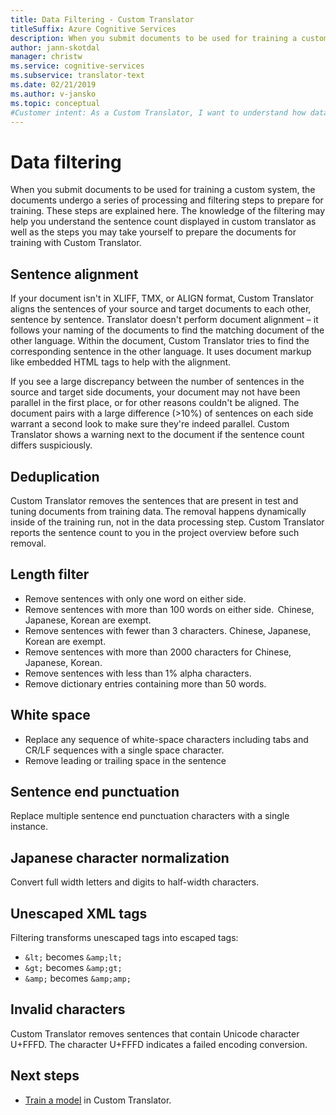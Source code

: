 ```yaml
---
title: Data Filtering - Custom Translator
titleSuffix: Azure Cognitive Services
description: When you submit documents to be used for training a custom system, the documents undergo a series of processing and filtering steps to prepare for training.
author: jann-skotdal
manager: christw
ms.service: cognitive-services
ms.subservice: translator-text
ms.date: 02/21/2019
ms.author: v-jansko
ms.topic: conceptual
#Customer intent: As a Custom Translator, I want to understand how data is filtered before training a model.
---
```


# Data filtering

When you submit documents to be used for training a custom system, the documents undergo a series of processing and filtering steps to prepare for training. These steps are explained here. The knowledge of the filtering may help you understand the sentence count displayed in custom translator as well as the steps you may take yourself to prepare the documents for training with Custom Translator.

## Sentence alignment
If your document isn't in XLIFF, TMX, or ALIGN format, Custom Translator aligns the sentences of your source and target documents to each other, sentence by sentence. Translator doesn't perform document alignment – it follows your naming of the documents to find the matching document of the other language. Within the document, Custom Translator tries to find the corresponding sentence in the other language. It uses document markup like embedded HTML tags to help with the alignment.  

If you see a large discrepancy between the number of sentences in the source and target side documents, your document may not have been parallel in the first place, or for other reasons couldn't be aligned. The document pairs with a large difference (>10%) of sentences on each side warrant a second look to make sure they're indeed parallel. Custom Translator shows a warning next to the document if the sentence count differs suspiciously.  


## Deduplication
Custom Translator removes the sentences that are present in test and tuning documents from training data. The removal happens dynamically inside of the training run, not in the data processing step. Custom Translator reports the sentence count to you in the project overview before such removal.  

## Length filter
* Remove sentences with only one word on either side.
* Remove sentences with more than 100 words on either side.  Chinese, Japanese, Korean are exempt.
* Remove sentences with fewer than 3 characters. Chinese, Japanese, Korean are exempt.
* Remove sentences with more than 2000 characters for Chinese, Japanese, Korean.
* Remove sentences with less than 1% alpha characters.
* Remove dictionary entries containing more than 50 words.

## White space
* Replace any sequence of white-space characters including tabs and CR/LF sequences with a single space character.
* Remove leading or trailing space in the sentence

## Sentence end punctuation
Replace multiple sentence end punctuation characters with a single instance.  

## Japanese character normalization
Convert full width letters and digits to half-width characters.

## Unescaped XML tags
Filtering transforms unescaped tags into escaped tags:
* `&lt;` becomes `&amp;lt;`
* `&gt;` becomes `&amp;gt;`
* `&amp;` becomes `&amp;amp;`

## Invalid characters
Custom Translator removes sentences that contain Unicode character U+FFFD. The character U+FFFD indicates a failed encoding conversion.

## Next steps

- [Train a model](how-to-train-model.md) in Custom Translator.
